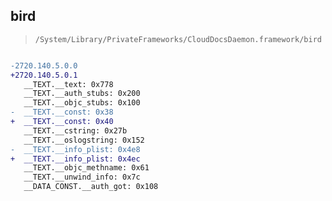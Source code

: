 ## bird

> `/System/Library/PrivateFrameworks/CloudDocsDaemon.framework/bird`

```diff

-2720.140.5.0.0
+2720.140.5.0.1
   __TEXT.__text: 0x778
   __TEXT.__auth_stubs: 0x200
   __TEXT.__objc_stubs: 0x100
-  __TEXT.__const: 0x38
+  __TEXT.__const: 0x40
   __TEXT.__cstring: 0x27b
   __TEXT.__oslogstring: 0x152
-  __TEXT.__info_plist: 0x4e8
+  __TEXT.__info_plist: 0x4ec
   __TEXT.__objc_methname: 0x61
   __TEXT.__unwind_info: 0x7c
   __DATA_CONST.__auth_got: 0x108

```
